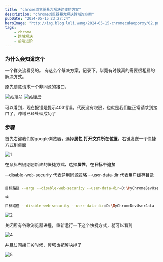 ```yaml
---
title: "chrome浏览器暴力解决跨域的方案"
description: "chrome浏览器暴力解决跨域的方案"
pubDate: "2024-05-15 23:27:24"
heroImage: "http://img.blog.loli.wang/2024-05-15-chromecubaoporxy/02.png"
tags:
    - chrome
    - 跨域解决
    - 前端进阶
---
```


### 为什么会知道这个 

一个群交流看见的。 有这么个解决方案，记录下。毕竟有时候真的需要很粗暴的解决方式。

原先随意请求一个非同源的接口。

![处理前](http://img.blog.loli.wang/2024-05-15-chromecubaoporxy/01.png)
![处理后](http://img.blog.loli.wang/2024-05-15-chromecubaoporxy/05.png)

可以看到，现在报错是提示403错误。代表没有权限，也就是我们能正常请求到接口了，跨域已经处理成功了

### 步骤

首先右键我们的google浏览器，选择**属性**,**打开文件所在位置**，右键发送一个快捷方式到桌面

![1](http://img.blog.loli.wang/2024-05-15-chromecubaoporxy/02.png)

在鼠标右键刚刚新建的快捷方式，选择**属性**，在**目标**中**追加** 

 --disable-web-security 代表禁用同源策略
 --user-data-dir  代表用户缓存目录

``` bash

目标路径 --args --disable-web-security --user-data-dir=D:\MyChromeDevUserData

或

目标路径 --disable-web-security --user-data-dir=D:\MyChromeDevUserData

```
![2](http://img.blog.loli.wang/2024-05-15-chromecubaoporxy/03.png)

关闭所有谷歌浏览器进程，重新运行一下这个快捷方式，就可以看到

![4](http://img.blog.loli.wang/2024-05-15-chromecubaoporxy/04.png)

并且访问接口的时候，跨域也被解决掉了

![5](http://img.blog.loli.wang/2024-05-15-chromecubaoporxy/05.png)